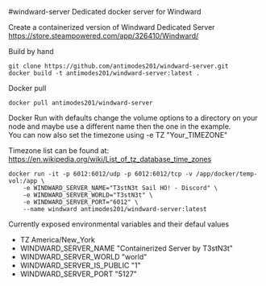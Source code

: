 #windward-server
Dedicated docker server for Windward

Create a containerized version of Windward Dedicated Server https://store.steampowered.com/app/326410/Windward/

Build by hand 
```
git clone https://github.com/antimodes201/windward-server.git
docker build -t antimodes201/windward-server:latest .
```
 
Docker pull
```
docker pull antimodes201/windward-server
```
 
Docker Run with defaults change the volume options to a directory on your node and maybe use a different name then the one in the example.  
You can now also set the timezone using -e TZ "Your_TIMEZONE"
 
Timezone list can be found at: https://en.wikipedia.org/wiki/List_of_tz_database_time_zones
```
docker run -it -p 6012:6012/udp -p 6012:6012/tcp -v /app/docker/temp-vol:/app \
	-e WINDWARD_SERVER_NAME="T3stN3t Sail HO! - Discord" \
	-e WINDWARD_SERVER_WORLD="T3stN3t" \
	-e WINDWARD_SERVER_PORT="6012" \
	--name windward antimodes201/windward-server:latest
```
 

Currently exposed environmental variables and their defaul values 
- TZ America/New_York
- WINDWARD_SERVER_NAME "Containerized Server by T3stN3t"
- WINDWARD_SERVER_WORLD "world"
- WINDWARD_SERVER_IS_PUBLIC "1"
- WINDWARD_SERVER_PORT "5127"